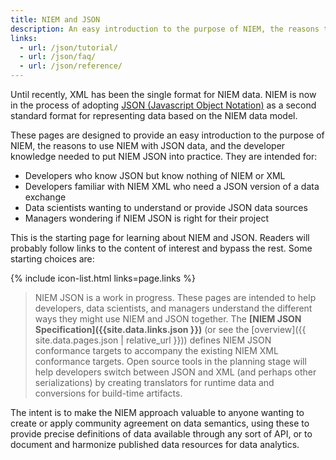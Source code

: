 ```yaml
---
title: NIEM and JSON
description: An easy introduction to the purpose of NIEM, the reasons to use NIEM with JSON data, and the developer knowledge needed to put NIEM JSON into practice.
links:
  - url: /json/tutorial/
  - url: /json/faq/
  - url: /json/reference/
---
```


Until recently, XML has been the single format for NIEM data. NIEM is now in the process of adopting [JSON (Javascript Object Notation)](faq/data/simple) as a second standard format for representing data based on the NIEM data model.

These pages are designed to provide an easy introduction to the purpose of NIEM, the reasons to use NIEM with JSON data, and the developer knowledge needed to put NIEM JSON into practice. They are intended for:

* Developers who know JSON but know nothing of NIEM or XML
* Developers familiar with NIEM XML who need a JSON version of a data exchange
* Data scientists wanting to understand or provide JSON data sources
* Managers wondering if NIEM JSON is right for their project

This is the starting page for learning about NIEM and JSON. Readers will probably follow links to the content of interest and bypass the rest. Some starting choices are:

{% include icon-list.html links=page.links %}

> NIEM JSON is a work in progress. These pages are intended to help developers, data scientists, and managers understand the different ways they might use NIEM and JSON together. The **[NIEM JSON Specification]({{site.data.links.json }})** (or see the [overview]({{ site.data.pages.json | relative_url }})) defines NIEM JSON conformance targets to accompany the existing NIEM XML conformance targets. Open source tools in the planning stage will help developers switch between JSON and XML (and perhaps other serializations) by creating translators for runtime data and conversions for build-time artifacts.

The intent is to make the NIEM approach valuable to anyone wanting to create or apply community agreement on data semantics, using these to provide precise definitions of data available through any sort of API, or to document and harmonize published data resources for data analytics.
